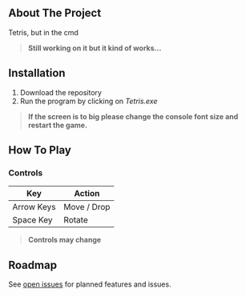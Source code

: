## About The Project

Tetris, but in the cmd
>**Still working on it but it kind of works...**

## Installation

1. Download the repository
2. Run the program by clicking on *Tetris.exe*
> **If the screen is to big please change the console font size and restart the game.**     

## How To Play


### Controls

| Key	| Action	|
|---|---|
| Arrow Keys | Move / Drop |
| Space Key	| Rotate	|
>**Controls may change**

## Roadmap

See [open issues](https://github.com/k390983/Tetris/issues) for planned features and issues.

